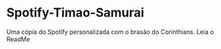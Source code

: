 # Spotify-Timao-Samurai
Uma cópia do Spotify personalizada com o brasão do Corinthians. Leia o ReadMe
